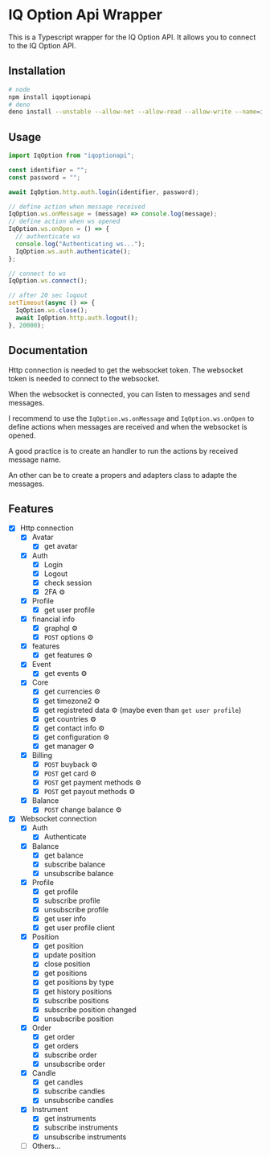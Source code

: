 # IQ Option Api Wrapper

This is a Typescript wrapper for the IQ Option API. It allows you to connect to the IQ Option API.

## Installation

```bash
# node
npm install iqoptionapi
# deno
deno install --unstable --allow-net --allow-read --allow-write --name=iqoptionapi https://deno.land/x/iqoptionapi/mod.ts
```

## Usage

```typescript
import IqOption from "iqoptionapi";

const identifier = "";
const password = "";

await IqOption.http.auth.login(identifier, password);

// define action when message received
IqOption.ws.onMessage = (message) => console.log(message);
// define action when ws opened
IqOption.ws.onOpen = () => {
  // authenticate ws
  console.log("Authenticating ws...");
  IqOption.ws.auth.authenticate();
};

// connect to ws
IqOption.ws.connect();

// after 20 sec logout
setTimeout(async () => {
  IqOption.ws.close();
  await IqOption.http.auth.logout();
}, 20000);

```

## Documentation

Http connection is needed to get the websocket token. The websocket token is needed to connect to the websocket.

When the websocket is connected, you can listen to messages and send messages.

I recommend to use the `IqOption.ws.onMessage` and `IqOption.ws.onOpen` to define actions when messages are received and when the websocket is opened.

A good practice is to create an handler to run the actions by received message name.

An other can be to create a propers and adapters class to adapte the messages.

## Features

- [x] Http connection
  - [x] Avatar
    - [x] get avatar
  - [x] Auth
    - [x] Login
    - [x] Logout
    - [x] check session
    - [x] 2FA ⚙️
  - [x] Profile
    - [x] get user profile
  - [x] financial info
    - [x] graphql ⚙️
    - [x] `POST` options ⚙️
  - [x] features
    - [x] get features ⚙️
  - [x] Event
    - [x] get events ⚙️
  - [x] Core
    - [x] get currencies ⚙️
    - [x] get timezone2 ⚙️
    - [x] get registreted data ⚙️ (maybe even than `get user profile`)
    - [x] get countries ⚙️
    - [x] get contact info ⚙️
    - [x] get configuration ⚙️
    - [x] get manager ⚙️
  - [x] Billing
    - [x] `POST` buyback ⚙️
    - [x] `POST` get card ⚙️
    - [x] `POST` get payment methods ⚙️
    - [x] `POST` get payout methods ⚙️
  - [x] Balance
    - [x] `POST` change balance ⚙️
- [x] Websocket connection
  - [x] Auth
    - [x] Authenticate
  - [x] Balance
    - [x] get balance
    - [x] subscribe balance
    - [x] unsubscribe balance
  - [x] Profile
    - [x] get profile
    - [x] subscribe profile
    - [x] unsubscribe profile
    - [x] get user info
    - [x] get user profile client
  - [x] Position
    - [x] get position
    - [x] update position
    - [x] close position
    - [x] get positions
    - [x] get positions by type
    - [x] get history positions
    - [x] subscribe positions
    - [x] subscribe position changed
    - [x] unsubscribe position
  - [x] Order
    - [x] get order
    - [x] get orders
    - [x] subscribe order
    - [x] unsubscribe order
  - [x] Candle
    - [x] get candles
    - [x] subscribe candles
    - [x] unsubscribe candles
  - [x] Instrument
    - [x] get instruments
    - [x] subscribe instruments
    - [x] unsubscribe instruments
  - [ ] Others...
